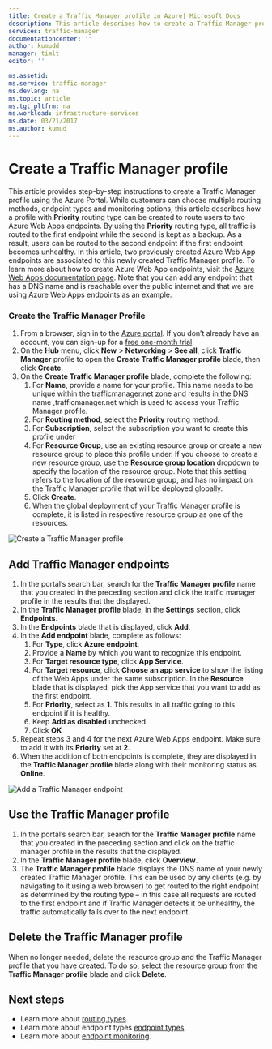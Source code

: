 ```yaml
---
title: Create a Traffic Manager profile in Azure| Microsoft Docs
description: This article describes how to create a Traffic Manager profile
services: traffic-manager
documentationcenter: ''
author: kumudd
manager: timlt
editor: ''

ms.assetid:
ms.service: traffic-manager
ms.devlang: na
ms.topic: article
ms.tgt_pltfrm: na
ms.workload: infrastructure-services
ms.date: 03/21/2017
ms.author: kumud
---
```


# Create a Traffic Manager profile

This article provides step-by-step instructions to create a Traffic Manager profile using the Azure Portal. While customers can choose multiple routing methods, endpoint types and monitoring options, this article describes how a profile with **Priority** routing type can be created to route users to two Azure Web Apps endpoints. By using the **Priority** routing type, all traffic is routed to the first endpoint while the second is kept as a backup. As a result, users can be routed to the second endpoint if the first endpoint becomes unhealthy.
In this article, two previously created Azure Web App endpoints are associated to this newly created Traffic Manager profile. To learn more about how to create Azure Web App endpoints, visit the [Azure Web Apps documentation page](https://docs.microsoft.com/azure/app-service-web/). Note that you can add any endpoint that has a DNS name and is reachable over the public internet and that we are using Azure Web Apps endpoints as an example.

### Create the Traffic Manager Profile
1. From a browser, sign in to the [Azure portal](http://portal.azure.com). If you don’t already have an account, you can sign-up for a [free one-month trial](https://azure.microsoft.com/free/). 
2. On the **Hub** menu, click **New** > **Networking** > **See all**, click **Traffic Manager** profile to open the **Create Traffic Manager profile** blade, then click **Create**.
3. On the **Create Traffic Manager profile** blade, complete the following:
    1.	For **Name**, provide a name for your profile. This name needs to be unique within the trafficmanager.net zone and results in the DNS name <name>,trafficmanager.net which is used to access your Traffic Manager profile.
    2.	For **Routing method**, select the **Priority** routing method.
    3.	For **Subscription**, select the subscription you want to create this profile under
    4.	For **Resource Group**, use an existing resource group or create a new resource group to place this profile under. If you choose to create a new resource group, use the **Resource group location** dropdown to specify the location of the resource group. Note that this setting refers to the location of the resource group, and has no impact on the Traffic Manager profile that will be deployed globally.
    5. Click **Create**.
    6. When the global deployment of your Traffic Manager profile is complete, it is listed in respective resource group as one of the resources.

![Create a Traffic Manager profile](./media/traffic-manager-create-profile/Create-traffic-manager-profile.png)

## Add Traffic Manager endpoints

1. In the portal’s search bar, search for the **Traffic Manager profile** name that you created in the preceding section and click the traffic manager profile in the results that the displayed.
2. In the **Traffic Manager profile** blade, in the **Settings** section, click **Endpoints**.
3. In the **Endpoints** blade that is displayed, click **Add**.
4. In the **Add endpoint** blade, complete as follows:
    1. For **Type**, click **Azure endpoint**.
    2. Provide a **Name** by which you want to recognize this endpoint.
    3. For **Target resource type**, click **App Service**.
    4. For **Target resource**, click **Choose an app service** to show the listing of the Web Apps under the same subscription. In the **Resource** blade that is displayed, pick the App service that you want to add as the first endpoint.
    5. For **Priority**, select as **1**. This results in all traffic going to this endpoint if it is healthy.
    6. Keep **Add as disabled** unchecked.
    7. Click **OK**
5.	Repeat steps 3 and 4 for the next Azure Web Apps endpoint. Make sure to add it with its **Priority** set at **2**.
6.	When the addition of both endpoints is complete, they are displayed in the **Traffic Manager profile** blade along with their monitoring status as **Online**.

![Add a Traffic Manager endpoint](./media/traffic-manager-create-profile/add-traffic-manager-endpoint.png)

## Use the Traffic Manager profile
1.	In the portal’s search bar, search for the **Traffic Manager profile** name that you created in the preceding section and click on the traffic manager profile in the results that the displayed.
2. In the **Traffic Manager profile** blade, click **Overview**.
3. The **Traffic Manager profile** blade displays the DNS name of your newly created Traffic Manager profile. This can be used by any clients (e.g. by navigating to it using a web browser) to get routed to the right endpoint as determined by the routing type – in this case all requests are routed to the first endpoint and if Traffic Manager detects it be unhealthy, the traffic automatically fails over to the next endpoint.

## Delete the Traffic Manager profile
When no longer needed, delete the resource group and the Traffic Manager profile that you have created. To do so, select the resource group from the **Traffic Manager profile** blade and click **Delete**.

## Next steps

- Learn more about [routing types](traffic-manager-routing-methods.md).
- Learn more about endpoint types [endpoint types](traffic-manager-endpoint-types.md).
- Learn more about [endpoint monitoring](traffic-manager-monitoring.md).



